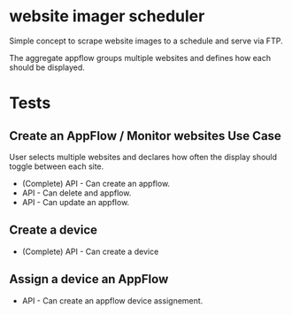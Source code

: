 # website imager scheduler

Simple concept to scrape website images to a schedule and serve via FTP.

The aggregate appflow groups multiple websites and defines how each should
be displayed.

# Tests

## Create an AppFlow / Monitor websites Use Case

User selects multiple websites and declares how often the display should toggle between each site.

- (Complete) API - Can create an appflow.
- API - Can delete and appflow.
- API - Can update an appflow.

## Create a device

- (Complete) API - Can create a device

## Assign a device an AppFlow
- API - Can create an appflow device assignement.




